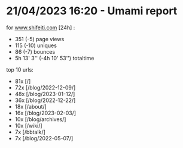 # 21/04/2023 16:20 - Umami report
for www.shifeiti.com [24h] :

 - 351 (-5) page views
 - 115 (-10) uniques
 - 86 (-7) bounces
 - 5h 13' 3'' (-4h 10' 53'') totaltime


top 10 urls:
 - 81x [/]
 - 72x [/blog/2022-12-09/]
 - 48x [/blog/2023-01-12/]
 - 36x [/blog/2022-12-22/]
 - 18x [/about/]
 - 16x [/blog/2023-02-03/]
 - 10x [/blog/archives/]
 - 10x [/wiki/]
 - 7x [/bbtalk/]
 - 7x [/blog/2022-05-07/]


